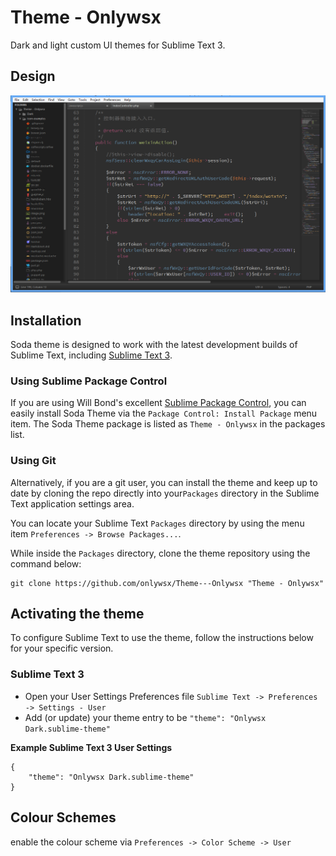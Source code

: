 # Theme - Onlywsx

Dark and light custom UI themes for Sublime Text 3.

## Design

![Onlywsx Dark Theme](https://raw.githubusercontent.com/onlywsx/Theme---Onlywsx/master/screenshots/20160812134546.png)

## Installation

Soda theme is designed to work with the latest development builds of Sublime Text, including [Sublime Text 3](http://www.sublimetext.com/3dev).

### Using Sublime Package Control

If you are using Will Bond's excellent [Sublime Package Control](http://wbond.net/sublime_packages/package_control), you can easily install Soda Theme via the `Package Control: Install Package` menu item. The Soda Theme package is listed as `Theme - Onlywsx` in the packages list.

### Using Git

Alternatively, if you are a git user, you can install the theme and keep up to date by cloning the repo directly into your`Packages` directory in the Sublime Text application settings area.

You can locate your Sublime Text `Packages` directory by using the menu item `Preferences -> Browse Packages...`.

While inside the `Packages` directory, clone the theme repository using the command below:

```
git clone https://github.com/onlywsx/Theme---Onlywsx "Theme - Onlywsx"
```

## Activating the theme

To configure Sublime Text to use the theme, follow the instructions below for your specific version.

### Sublime Text 3

- Open your User Settings Preferences file `Sublime Text -> Preferences -> Settings - User`
- Add (or update) your theme entry to be `"theme": "Onlywsx Dark.sublime-theme"`

**Example Sublime Text 3 User Settings**

```
{
    "theme": "Onlywsx Dark.sublime-theme"
}
```

## Colour Schemes

enable the colour scheme via `Preferences -> Color Scheme -> User`
